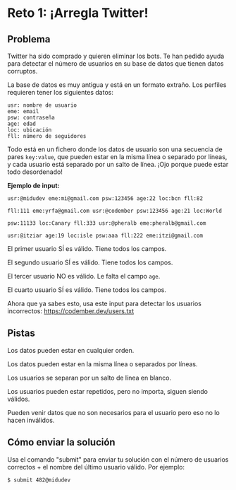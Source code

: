 # Reto 1: ¡Arregla Twitter!

 
## Problema

Twitter ha sido comprado y quieren eliminar los bots. Te han pedido ayuda para detectar el número de usuarios en su base de datos que tienen datos corruptos.

La base de datos es muy antigua y está en un formato extraño. Los perfiles requieren tener los siguientes datos:

  
```
usr: nombre de usuario
eme: email
psw: contraseña
age: edad
loc: ubicación
fll: número de seguidores
```
Todo está en un fichero donde los datos de usuario son una secuencia de pares `key:value`, que pueden estar en la misma línea o separado por líneas, y cada usuario está separado por un salto de línea. ¡Ojo porque puede estar todo desordenado!

  

**Ejemplo de input:** 

 ```
usr:@midudev eme:mi@gmail.com psw:123456 age:22 loc:bcn fll:82

fll:111 eme:yrfa@gmail.com usr:@codember psw:123456 age:21 loc:World

psw:11133 loc:Canary fll:333 usr:@pheralb eme:pheralb@gmail.com

usr:@itziar age:19 loc:isle psw:aaa fll:222 eme:itzi@gmail.com
```  

El primer usuario SÍ es válido. Tiene todos los campos.

El segundo usuario SÍ es válido. Tiene todos los campos.

El tercer usuario NO es válido. Le falta el campo `age`.

El cuarto usuario SÍ es válido. Tiene todos los campos.

  

Ahora que ya sabes esto, usa este input para detectar los usuarios incorrectos: https://codember.dev/users.txt

  

## Pistas

Los datos pueden estar en cualquier orden.

Los datos pueden estar en la misma línea o separados por líneas.

Los usuarios se separan por un salto de línea en blanco.

Los usuarios pueden estar repetidos, pero no importa, siguen siendo válidos.

Pueden venir datos que no son necesarios para el usuario pero eso no lo hacen inválidos.

## Cómo enviar la solución

Usa el comando "submit" para enviar tu solución con el número de usuarios correctos + el nombre del último usuario válido. Por ejemplo:

  `$ submit 482@midudev`